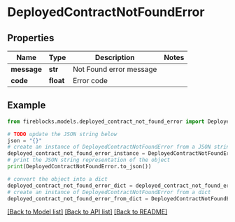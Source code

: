 # DeployedContractNotFoundError


## Properties

Name | Type | Description | Notes
------------ | ------------- | ------------- | -------------
**message** | **str** | Not Found error message | 
**code** | **float** | Error code | 

## Example

```python
from fireblocks.models.deployed_contract_not_found_error import DeployedContractNotFoundError

# TODO update the JSON string below
json = "{}"
# create an instance of DeployedContractNotFoundError from a JSON string
deployed_contract_not_found_error_instance = DeployedContractNotFoundError.from_json(json)
# print the JSON string representation of the object
print(DeployedContractNotFoundError.to_json())

# convert the object into a dict
deployed_contract_not_found_error_dict = deployed_contract_not_found_error_instance.to_dict()
# create an instance of DeployedContractNotFoundError from a dict
deployed_contract_not_found_error_from_dict = DeployedContractNotFoundError.from_dict(deployed_contract_not_found_error_dict)
```
[[Back to Model list]](../README.md#documentation-for-models) [[Back to API list]](../README.md#documentation-for-api-endpoints) [[Back to README]](../README.md)


